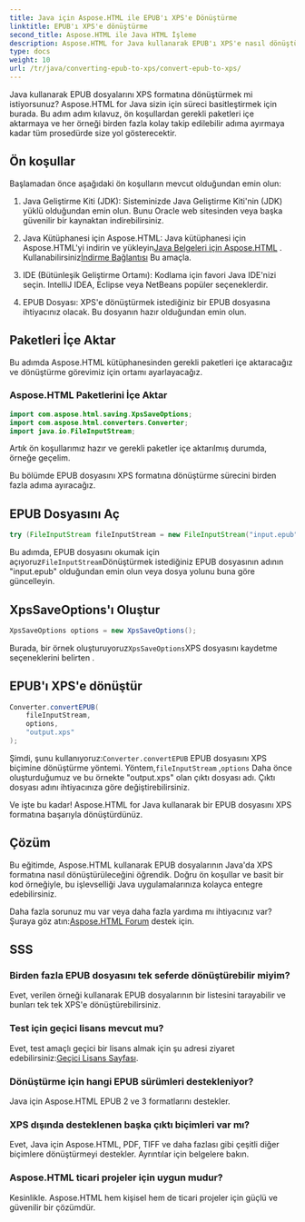 ```yaml
---
title: Java için Aspose.HTML ile EPUB'ı XPS'e Dönüştürme
linktitle: EPUB'ı XPS'e dönüştürme
second_title: Aspose.HTML ile Java HTML İşleme
description: Aspose.HTML for Java kullanarak EPUB'ı XPS'e nasıl dönüştüreceğinizi öğrenin. Sorunsuz EPUB'dan XPS'e dönüştürme için adım adım bir kılavuz. Şimdi deneyin!
type: docs
weight: 10
url: /tr/java/converting-epub-to-xps/convert-epub-to-xps/
---
```


Java kullanarak EPUB dosyalarını XPS formatına dönüştürmek mi istiyorsunuz? Aspose.HTML for Java sizin için süreci basitleştirmek için burada. Bu adım adım kılavuz, ön koşullardan gerekli paketleri içe aktarmaya ve her örneği birden fazla kolay takip edilebilir adıma ayırmaya kadar tüm prosedürde size yol gösterecektir.

## Ön koşullar

Başlamadan önce aşağıdaki ön koşulların mevcut olduğundan emin olun:

1. Java Geliştirme Kiti (JDK): Sisteminizde Java Geliştirme Kiti'nin (JDK) yüklü olduğundan emin olun. Bunu Oracle web sitesinden veya başka güvenilir bir kaynaktan indirebilirsiniz.

2. Java Kütüphanesi için Aspose.HTML: Java kütüphanesi için Aspose.HTML'yi indirin ve yükleyin[Java Belgeleri için Aspose.HTML](https://reference.aspose.com/html/java/) . Kullanabilirsiniz[İndirme Bağlantısı](https://releases.aspose.com/html/java/) Bu amaçla.

3. IDE (Bütünleşik Geliştirme Ortamı): Kodlama için favori Java IDE'nizi seçin. IntelliJ IDEA, Eclipse veya NetBeans popüler seçeneklerdir.

4. EPUB Dosyası: XPS'e dönüştürmek istediğiniz bir EPUB dosyasına ihtiyacınız olacak. Bu dosyanın hazır olduğundan emin olun.

## Paketleri İçe Aktar

Bu adımda Aspose.HTML kütüphanesinden gerekli paketleri içe aktaracağız ve dönüştürme görevimiz için ortamı ayarlayacağız.

### Aspose.HTML Paketlerini İçe Aktar

```java
import com.aspose.html.saving.XpsSaveOptions;
import com.aspose.html.converters.Converter;
import java.io.FileInputStream;
```

Artık ön koşullarımız hazır ve gerekli paketler içe aktarılmış durumda, örneğe geçelim.

Bu bölümde EPUB dosyasını XPS formatına dönüştürme sürecini birden fazla adıma ayıracağız.

## EPUB Dosyasını Aç

```java
try (FileInputStream fileInputStream = new FileInputStream("input.epub")) {
```

 Bu adımda, EPUB dosyasını okumak için açıyoruz`FileInputStream`Dönüştürmek istediğiniz EPUB dosyasının adının "input.epub" olduğundan emin olun veya dosya yolunu buna göre güncelleyin.

## XpsSaveOptions'ı Oluştur

```java
XpsSaveOptions options = new XpsSaveOptions();
```

Burada, bir örnek oluşturuyoruz`XpsSaveOptions`XPS dosyasını kaydetme seçeneklerini belirten .

## EPUB'ı XPS'e dönüştür

```java
Converter.convertEPUB(
    fileInputStream,
    options,
    "output.xps"
);
```

 Şimdi, şunu kullanıyoruz:`Converter.convertEPUB` EPUB dosyasını XPS biçimine dönüştürme yöntemi. Yöntem,`fileInputStream` ,`options` Daha önce oluşturduğumuz ve bu örnekte "output.xps" olan çıktı dosyası adı. Çıktı dosyası adını ihtiyacınıza göre değiştirebilirsiniz.

Ve işte bu kadar! Aspose.HTML for Java kullanarak bir EPUB dosyasını XPS formatına başarıyla dönüştürdünüz.

## Çözüm

Bu eğitimde, Aspose.HTML kullanarak EPUB dosyalarının Java'da XPS formatına nasıl dönüştürüleceğini öğrendik. Doğru ön koşullar ve basit bir kod örneğiyle, bu işlevselliği Java uygulamalarınıza kolayca entegre edebilirsiniz.

 Daha fazla sorunuz mu var veya daha fazla yardıma mı ihtiyacınız var? Şuraya göz atın:[Aspose.HTML Forum](https://forum.aspose.com/) destek için.

## SSS

### Birden fazla EPUB dosyasını tek seferde dönüştürebilir miyim?
Evet, verilen örneği kullanarak EPUB dosyalarının bir listesini tarayabilir ve bunları tek tek XPS'e dönüştürebilirsiniz.

### Test için geçici lisans mevcut mu?
Evet, test amaçlı geçici bir lisans almak için şu adresi ziyaret edebilirsiniz:[Geçici Lisans Sayfası](https://purchase.aspose.com/temporary-license/).

### Dönüştürme için hangi EPUB sürümleri destekleniyor?
Java için Aspose.HTML EPUB 2 ve 3 formatlarını destekler.

### XPS dışında desteklenen başka çıktı biçimleri var mı?
Evet, Java için Aspose.HTML, PDF, TIFF ve daha fazlası gibi çeşitli diğer biçimlere dönüştürmeyi destekler. Ayrıntılar için belgelere bakın.

### Aspose.HTML ticari projeler için uygun mudur?
Kesinlikle. Aspose.HTML hem kişisel hem de ticari projeler için güçlü ve güvenilir bir çözümdür.